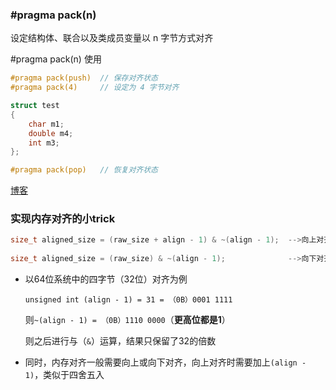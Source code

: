 ### #pragma pack(n)



设定结构体、联合以及类成员变量以 n 字节方式对齐

\#pragma pack(n) 使用

```c++
#pragma pack(push)  // 保存对齐状态
#pragma pack(4)     // 设定为 4 字节对齐

struct test
{
    char m1;
    double m4;
    int m3;
};

#pragma pack(pop)   // 恢复对齐状态
```



[博客](https://blog.csdn.net/hello_dear_you/article/details/123739899)



### 实现内存对齐的小trick

```c++
size_t aligned_size = (raw_size + align - 1) & ~(align - 1);  -->向上对齐
    
size_t aligned_size = (raw_size) & ~(align - 1);              -->向下对齐
```

- 以64位系统中的四字节（32位）对齐为例

  `unsigned int (align - 1) = 31 = （0B）0001 1111`

  则`~(align - 1) = （0B）1110 0000`（**更高位都是1**）

  则之后进行与（`&`）运算，结果只保留了32的倍数

- 同时，内存对齐一般需要向上或向下对齐，向上对齐时需要加上`(align - 1)`，类似于四舍五入

